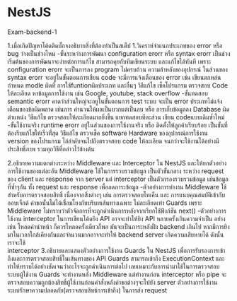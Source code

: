 # NestJS
Exam-backend-1

  1.เมื่อเกิดปัญหาโค้ดติดบั๊กจงอธิบายสิ่งที่ต้องทำเป็นสเต็ป
        1.วิเคราห์จำแนกประเภทของ error หรือ bug ว่างเป็นช่วงไหน
            -ขั้นระหว่างการพัฒนา configuration erorr หรือ syntax erorr 
                เป็นช่วงเริ่มต้นของการพัฒนาจะง่ายต่อการแก้ไข สามารถคุยกับทีมเขียนระบบ และแก้ไขได้ทันที เพราะ configuration erorr จะเป็นการลง program ไม่ครบถ้วน ความล้าหลังของอุปกรณ์ ในส่วนของ syntax erorr จะอยู่ในขั้นตอนการเขียน code จะมีการแจ้งเตือนของ error เช่น เขียนตกหล่น กำหนด modle ผิดที่ การใช้funtionผิดประเภท และอื่นๆ 
                วิธีแก้ไข เช็คโปรแกรม ตรวจสอบ Code ให้ละเอียด หาข้อมูลการใช้งาน เช่น Google, youtube, stack overflow
            -ขั้นทดสอบ semantic erorr
                คาดว่าส่วนใหญ่จะอยูในขั้นตอนการ test ระบบ จะเป็น error ประเภทไม่แจ้งเตือนของข้อผิดพลาด เช่นการ คำนวนให้ผลเป็นบวกแต่เป็นลบ หรือ การเก็บข้อมูลลง Database ผิดตำแหน่ง
                วิธีแก้ไข ตรวจสอบให้ละเอียดมากยิ่งขึ้น แยกทดสอบทีละส่วน เขียน codeแบบเดิมซ้ำใหม่ 
            -ขั้นใช้งานจริง runtime erorr
                อยู่ในส่วนของการใช้งานจริง หรือ ติดตั้งให้ลูกค้าเรียบร้อย เป็นขั้นที่ต้องรีบแก้ไขให้เร็วที่่สุด
                วิธีแก้ไข ตรวจเช็ค software Hardware ของอุปกรณ์การใช้งาน version ของโปรแกรม ไล่ลำดับจนไปถึงตรวจสอบ code ให้ละเอียด จนกว่าจะใช้งานได้อย่างมีประสิทธิ์ภาพ รวมทุกวิธีที่กล่าวไว้ข้างต้น

2.อธิบายความแตกต่างระหว่าง Middleware และ Interceptor ใน NestJS และให้ยกตัวอย่างการใช้งานของแต่ละอัน
        Middleware ใช้ในการรวบรวมข้อมูล เป็นตัวขั้นกลาง ระหว่าง request ของ client และ response จาก server
        แต่ interceptor เป็นตัวกรองรวบรวมข้อมูล เช่นข้อมูลที่ซ้ำๆกัน ทั้ง request และ response เพื่อลดภาระข้อมูล
        -ตัวอย่างการทำงาน Middleware ใช้สำหรับการตรวจสอบสิทธิ์ เนื่องจากสิ่งต่างๆ เช่น การตรวจสอบโทเค็น และ การแนบคุณสมบัติเข้ากับออบเจ็กต์ คำขอนั้นไม่ได้เชื่อมโยงกับบริบทเส้นทางเฉพาะ
        ไม่ละเอียดเท่า Guards เพราะ Middleware ไม่ทราบว่าตัวจัดการที่จะถูกดำเนินการหลังจากเรียกใช้ฟังก์ชัน next()
        -ตัวอย่างการใช้งาน interceptor
        ในการเขียนโค้ดยิง API อาจจะทำให้ยิง API หลายครั้งเกินความจำเป็น อย่างเช่น โหลดคำนำหน้า ก็ควรโหลดครั้งเดียวก็พอ มันจะเป็นภาระหลังฝั่ง backend เกินไป หากมีการยิงมาในเวลาใกล้เคียงกันและจำนวนมากอาจจะทำให้ backend server เกิดความเสียหายได้ ดังนั้นเราจะใช้     
        interceptor
3.อธิบายและแสดงตัวอย่างการใช้งาน Guards ใน NestJS เพื่อการรับรองการเข้าถึงและการตรวจสอบสิทธิ์ในเส้นทางของ API
        Guards สามารถเข้าถึง ExecutionContext และทำให้ทราบได้อย่างชัดเจนว่าอะไรจะถูกดำเนินการต่อไป เลยเหมาะกับการนำมาใช้ในการตรวจสอบระบบผู้ใช้งาน 
        Guards จะทำงานหลัง Middleware แต่ทำงานก่อน interceptor หรือ pipe
        จะตรวจสอบความถูกต้องสิทธิ์ผู้ใช้งานก่อนคำสั่งหลังคำขอต่างๆจะไปยัง server 
        ตัวอย่างการใช้งาน ระบบรักษาความปลอดภัย(ตรวจสอบสิทธ์การเข้าถึง) ในการส่ง request
